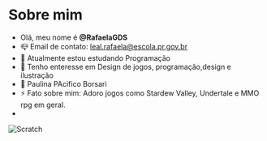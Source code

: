 # Sobre mim

- Olá, meu nome é **@RafaelaGDS**
- 📪 Email de contato: leal.rafaela@escola.pr.gov.br
- 🌱 Atualmente estou estudando Programação
- 📖 Tenho enteresse em Design de jogos, programação,design e ilustração
- 🏫 Paulina PAcifico Borsari
- ⚡ Fato sobre mim: Adoro jogos como Stardew Valley, Undertale e MMO rpg em geral.
- 
![Scratch](https://img.shields.io/badge/Scratch-4D97FF?style=for-the-badge&logo=Scratch&logoColor=white)

